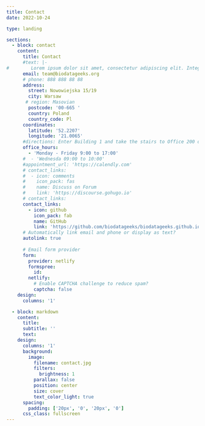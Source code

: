 ```yaml
---
title: Contact
date: 2022-10-24

type: landing

sections:
  - block: contact
    content:
      title: Contact
      #text: |-
#        Lorem ipsum dolor sit amet, consectetur adipiscing elit. Integer tempus augue non tempor egestas. Proin nisl nunc, dignissim in accumsan dapibus, auctor ullamcorper neque. Quisque at elit felis. Vestibulum ante ipsum primis in faucibus orci luctus et ultrices posuere cubilia curae; Aenean eget elementum odio. Cras interdum eget risus sit amet aliquet. In volutpat, nisl ut fringilla dignissim, arcu nisl suscipit ante, at accumsan sapien nisl eu eros.
      email: team@biodatageeks.org
      # phone: 888 888 88 88
      address:
        street: Nowowiejska 15/19
        city: Warsaw
       # region: Masovian
        postcode: '00-665 '
        country: Poland
        country_code: Pl
      coordinates:
        latitude: '52.2207'
        longitude: '21.0065'
      #directions: Enter Building 1 and take the stairs to Office 200 on Floor 2
      office_hours:
        - 'Monday - Friday 9:00 to 17:00'
      #  - 'Wednesda 09:00 to 10:00'
      #appointment_url: 'https://calendly.com'
      # contact_links:
      #  - icon: comments
      #    icon_pack: fas
      #    name: Discuss on Forum
      #    link: 'https://discourse.gohugo.io'
      # contact_links:
      contact_links:
        - icon: github
          icon_pack: fab
          name: GitHub
          link: 'https://github.com/biodatageeks/biodatageeks.github.io'
      # Automatically link email and phone or display as text?
      autolink: true
    
      # Email form provider
      form:
        provider: netlify
        formspree:
          id:
        netlify:
          # Enable CAPTCHA challenge to reduce spam?
          captcha: false
    design:
      columns: '1'

  - block: markdown
    content:
      title:
      subtitle: ''
      text:
    design:
      columns: '1'
      background:
        image: 
          filename: contact.jpg
          filters:
            brightness: 1
          parallax: false
          position: center
          size: cover
          text_color_light: true
      spacing:
        padding: ['20px', '0', '20px', '0']
      css_class: fullscreen
---
```

